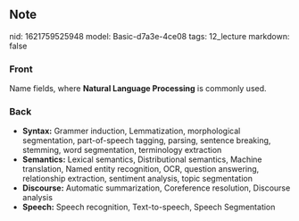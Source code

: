 ## Note
nid: 1621759525948
model: Basic-d7a3e-4ce08
tags: 12_lecture
markdown: false

### Front
Name fields, where <b>Natural Language Processing</b> is commonly
used.

### Back
<div>
  <div>
    <ul>
      <li><strong>Syntax:</strong> Grammer induction,
      Lemmatization, morphological segmentation, part-of-speech
      tagging, parsing, sentence breaking, stemming, word
      segmentation, terminology extraction
      <li><strong>Semantics:</strong> Lexical semantics,
      Distributional semantics, Machine translation, Named entity
      recognition, OCR, question answering, relationship
      extraction, sentiment analysis, topic segmentation
      <li><strong>Discourse:</strong> Automatic summarization,
      Coreference resolution, Discourse analysis
      <li><strong>Speech:</strong> Speech recognition,
      Text-to-speech, Speech Segmentation
    </ul>
  </div>
</div>
